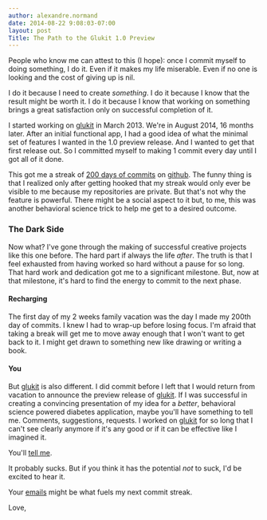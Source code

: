 ```yaml
---
author: alexandre.normand
date: 2014-08-22 9:08:03-07:00
layout: post
Title: The Path to the Glukit 1.0 Preview
---
```


People who know me can attest to this (I hope): once I commit myself to doing something, I do it. Even if it makes my life miserable. Even if no one is looking and the cost of giving up is nil. 

I do it because I need to create *something*. I do it because I know that the result might be worth it. I do it because I know that working on something brings a great satisfaction only on successful completion of it. 

I started working on [glukit](http://www.mygluk.it) in March 2013. We're in August 2014, 16 months later. After an initial functional app, I had a good idea of what the minimal set of features I wanted in the 1.0 preview release. And I wanted to get that first release out. So I committed myself to making 1 commit every day until I got all of it done. 

This got me a streak of [200 days of commits](https://farm6.staticflickr.com/5561/15004911492_19aca9abd5_c.jpg) on [github](http://github.com). The funny thing is that I realized only after getting hooked that my streak would only ever be visible to me because my repositories are private. But that's not why the feature is powerful. There might be a social aspect to it but, to me, this was another behavioral science trick to help me get to a desired outcome. 

### The Dark Side

Now what? I've gone through the making of successful creative projects like this one before. The hard part if always the life *after*. The truth is that I feel exhausted from having worked so hard without a pause for so long. That hard work and dedication got me to a significant milestone. But, now at that milestone, it's hard to find the energy to commit to the next phase. 

#### Recharging
The first day of my 2 weeks family vacation was the day I made my 200th day of commits. I knew I had to wrap-up before losing focus. I'm afraid that taking a break will get me to move away enough that I won't want to get back to it. I might get drawn to something new like drawing or writing a book. 

#### You
But [glukit](http://www.mygluk.it/) is also different. I did commit before I left that I would return from vacation to announce the preview release of [glukit](http://www.mygluk.it/). If I was successful in creating a convincing presentation of my idea for a *better*, behavioral science powered diabetes application, maybe you'll have something to tell me. Comments, suggestions, requests. I worked on [glukit](http://www.mygluk.it/) for so long that I can't see clearly anymore if it's any good or if it can be effective like I imagined it. 

You'll [tell me](mailto:alexandre.normand@mygluk.it). 

It probably sucks. But if you think it has the potential *not* to suck, I'd be excited to hear it. 

Your [emails](mailto:alexandre.normand@mygluk.it) might be what fuels my next commit streak. 

Love,